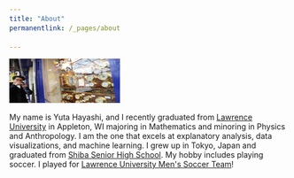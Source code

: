 ```yaml
---
title: "About"
permanentlink: /_pages/about

---
```


<p><img src="images/7518870448_IMG_2344.JPG" alt="" width="200" height="80"></p>

<p>My name is Yuta Hayashi, and I recently graduated from  <a href="http://lawrence.edu">Lawrence University</a> in Appleton, WI majoring in Mathematics and minoring in Physics and Anthropology. I am the one that excels at explanatory analysis, data visualizations, and machine learning. I grew up in Tokyo, Japan and graduated from <a href="https://www.shiba.ac.jp/">Shiba Senior High School</a>. My hobby includes playing soccer. I played for <a href="http://vikings.lawrence.edu/sports/msoc/index">Lawrence University Men's Soccer Team</a>!</p>
 
